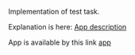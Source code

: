 <p>Implementation of test task.</p>
<p>Explanation is here: <a href="https://vk.com/@maxpfrontend-testovoe-zadanie-2">App description</a></p>
<p>App is available by this link <a href="http://y92067fr.beget.tech">app</a></p>
